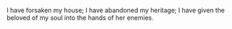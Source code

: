 I have forsaken my house; I have abandoned my heritage; I have given the beloved of my soul into the hands of her enemies.
